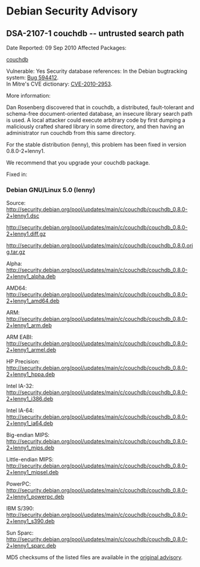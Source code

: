 
Debian Security Advisory
========================


DSA-2107-1 couchdb -- untrusted search path
-------------------------------------------



Date Reported:
09 Sep 2010
Affected Packages:

[couchdb](https://packages.debian.org/src:couchdb)

Vulnerable:
Yes
Security database references:
In the Debian bugtracking system: [Bug 594412](https://bugs.debian.org/cgi-bin/bugreport.cgi?bug=594412).  
In Mitre's CVE dictionary: [CVE-2010-2953](https://security-tracker.debian.org/tracker/CVE-2010-2953).  

More information:

Dan Rosenberg discovered that in couchdb, a distributed,
fault-tolerant and schema-free document-oriented database, an insecure
library search path is used. A local attacker could execute arbitrary
code by first dumping a maliciously crafted shared library in some
directory, and then having an administrator run couchdb from this same
directory.


For the stable distribution (lenny), this problem has been fixed in
version 0.8.0-2+lenny1.


We recommend that you upgrade your couchdb package.



Fixed in:

### Debian GNU/Linux 5.0 (lenny)



Source:
 <http://security.debian.org/pool/updates/main/c/couchdb/couchdb_0.8.0-2+lenny1.dsc>  

<http://security.debian.org/pool/updates/main/c/couchdb/couchdb_0.8.0-2+lenny1.diff.gz>  

<http://security.debian.org/pool/updates/main/c/couchdb/couchdb_0.8.0.orig.tar.gz>  

Alpha:
 <http://security.debian.org/pool/updates/main/c/couchdb/couchdb_0.8.0-2+lenny1_alpha.deb>  

AMD64:
 <http://security.debian.org/pool/updates/main/c/couchdb/couchdb_0.8.0-2+lenny1_amd64.deb>  

ARM:
 <http://security.debian.org/pool/updates/main/c/couchdb/couchdb_0.8.0-2+lenny1_arm.deb>  

ARM EABI:
 <http://security.debian.org/pool/updates/main/c/couchdb/couchdb_0.8.0-2+lenny1_armel.deb>  

HP Precision:
 <http://security.debian.org/pool/updates/main/c/couchdb/couchdb_0.8.0-2+lenny1_hppa.deb>  

Intel IA-32:
 <http://security.debian.org/pool/updates/main/c/couchdb/couchdb_0.8.0-2+lenny1_i386.deb>  

Intel IA-64:
 <http://security.debian.org/pool/updates/main/c/couchdb/couchdb_0.8.0-2+lenny1_ia64.deb>  

Big-endian MIPS:
 <http://security.debian.org/pool/updates/main/c/couchdb/couchdb_0.8.0-2+lenny1_mips.deb>  

Little-endian MIPS:
 <http://security.debian.org/pool/updates/main/c/couchdb/couchdb_0.8.0-2+lenny1_mipsel.deb>  

PowerPC:
 <http://security.debian.org/pool/updates/main/c/couchdb/couchdb_0.8.0-2+lenny1_powerpc.deb>  

IBM S/390:
 <http://security.debian.org/pool/updates/main/c/couchdb/couchdb_0.8.0-2+lenny1_s390.deb>  

Sun Sparc:
 <http://security.debian.org/pool/updates/main/c/couchdb/couchdb_0.8.0-2+lenny1_sparc.deb>  


MD5 checksums of the listed files are available in the [original advisory](https://lists.debian.org/debian-security-announce/2010/msg00154.html).





